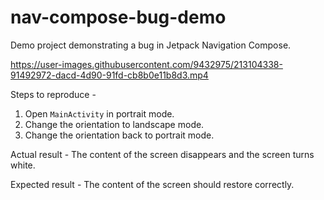 # nav-compose-bug-demo
Demo project demonstrating a bug in Jetpack Navigation Compose.

https://user-images.githubusercontent.com/9432975/213104338-91492972-dacd-4d90-91fd-cb8b0e11b8d3.mp4

Steps to reproduce -
1. Open `MainActivity` in portrait mode.
2. Change the orientation to landscape mode.
3. Change the orientation back to portrait mode.

Actual result - The content of the screen disappears and the screen turns white.

Expected result - The content of the screen should restore correctly.




